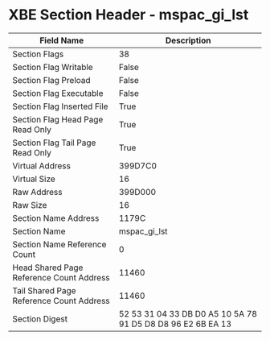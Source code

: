 # XBE Section Header - mspac_gi_lst

| Field Name | Description |
|---|---|
| Section Flags | 38 |
| Section Flag Writable | False |
| Section Flag Preload | False |
| Section Flag Executable | False |
| Section Flag Inserted File | True |
| Section Flag Head Page Read Only | True |
| Section Flag Tail Page Read Only | True |
| Virtual Address | 399D7C0 |
| Virtual Size | 16 |
| Raw Address | 399D000 |
| Raw Size | 16 |
| Section Name Address | 1179C |
| Section Name | mspac_gi_lst |
| Section Name Reference Count | 0 |
| Head Shared Page Reference Count Address | 11460 |
| Tail Shared Page Reference Count Address | 11460 |
| Section Digest | 52 53 31 04 33 DB D0 A5 10 5A 78 91 D5 D8 D8 96 E2 6B EA 13 |
